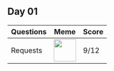## Day 01
| Questions             | Meme                | Score                 |
| ----------------- |  ------------------- |--------------------- |  
| Requests  | <img src="https://encrypted-tbn0.gstatic.com/images?q=tbn:ANd9GcQgHGTSkNdFQGhpQ50Smw6ODBWJV_ppuRVlng" width="50" height="50"> | 9/12 